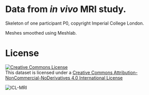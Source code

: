 # Data from _in vivo_ MRI study.

Skeleton of one participant P0, copyright Imperial College London.

Meshes smoothed using Meshlab.

# License
<a rel="license" href="http://creativecommons.org/licenses/by-nc-nd/4.0/"><img alt="Creative Commons License" style="border-width:0" src="https://i.creativecommons.org/l/by-nc-nd/4.0/88x31.png" /></a><br />This dataset is licensed under a <a rel="license" href="http://creativecommons.org/licenses/by-nc-nd/4.0/">Creative Commons Attribution-NonCommercial-NoDerivatives 4.0 International License</a>

![ICL-MRI](https://github.com/modenaxe/auto-msk-model/blob/master/images/ICL_MRI_bones.PNG)